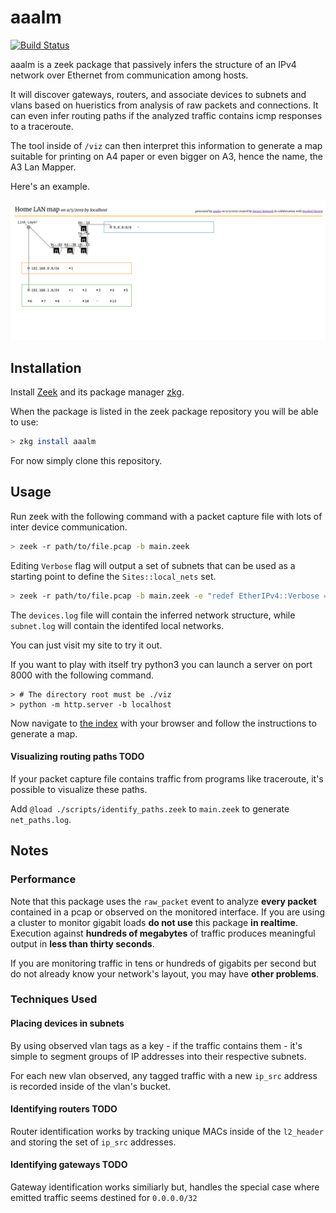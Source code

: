 # aaalm

[![Build Status](https://travis-ci.org/nskelsey/aaalm.svg?branch=master)](https://travis-ci.org/nskelsey/aaalm)

aaalm is a zeek package that passively infers the structure of an IPv4 network over Ethernet from communication among hosts.

It will discover gateways, routers, and associate devices to subnets and vlans based on hueristics from analysis of raw packets and connections. It can even infer routing paths if the analyzed traffic contains icmp responses to a traceroute.

The tool inside of `/viz` can then interpret this information to generate a map suitable for printing on A4 paper or even bigger on A3, hence the name, the A3 Lan Mapper.

Here's an example.

![nice looking network map](https://raw.githubusercontent.com/nskelsey/aaalm/master/static/home.png)


## Installation

Install [Zeek](https://docs.zeek.org/en/stable/quickstart/) and its package manager [zkg](https://docs.zeek.org/projects/package-manager/en/stable/quickstart.html).

When the package is listed in the zeek package repository you will be able to use:

```zsh
> zkg install aaalm
```

For now simply clone this repository.


## Usage

Run zeek with the following command with a packet capture file with lots of inter device communication.

```zsh
> zeek -r path/to/file.pcap -b main.zeek
```


Editing  `Verbose` flag will output a set of subnets that can be used as a starting point to define the `Sites::local_nets` set.

```zsh
> zeek -r path/to/file.pcap -b main.zeek -e "redef EtherIPv4::Verbose = T;"
```

The `devices.log` file will contain the inferred network structure, while `subnet.log` will contain the identifed local networks.

You can just visit my site to try it out. 

If you want to play with itself try python3 you can launch a server on port 8000 with the following command.

```
> # The directory root must be ./viz
> python -m http.server -b localhost
```

Now navigate to [the index](https://localhost:8000/) with your browser and follow the instructions to generate a map.

#### Visualizing routing paths TODO

If your packet capture file contains traffic from programs like traceroute, it's possible to visualize these paths.

Add `@load ./scripts/identify_paths.zeek` to `main.zeek` to generate `net_paths.log`.


## Notes

### Performance

Note that this package uses the `raw_packet` event to analyze __every packet__ contained in a pcap or observed on the monitored interface.
If you are using a cluster to monitor gigabit loads __do not use__ this package __in realtime__.
Execution against __hundreds of megabytes__ of traffic produces meaningful output in __less than thirty seconds__.

If you are monitoring traffic in tens or hundreds of gigabits per second but do not already know your network's layout, you may have __other problems__.

### Techniques Used

#### Placing devices in subnets
By using observed vlan tags as a key - if the traffic contains them - it's simple to segment groups of IP addresses into their respective subnets.

For each new vlan observed, any tagged traffic with a new `ip_src` address is recorded inside of the vlan's bucket.

#### Identifying routers TODO

Router identification works by tracking unique MACs inside of the `l2_header` and storing the set of `ip_src` addresses.

#### Identifying gateways TODO

Gateway identification works similiarly but, handles the special case where emitted traffic seems destined for `0.0.0.0/32`

